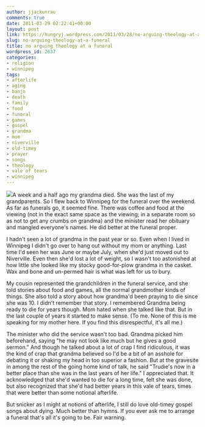 ```yaml
---
author: jjackunrau
comments: true
date: 2011-03-29 02:22:41+00:00
layout: post
link: https://hungryj.wordpress.com/2011/03/28/no-arguing-theology-at-a-funeral/
slug: no-arguing-theology-at-a-funeral
title: no arguing theology at a funeral
wordpress_id: 2637
categories:
- religion
- winnipeg
tags:
- afterlife
- aging
- banjo
- death
- family
- food
- funeral
- games
- gospel
- grandma
- mom
- niverville
- old-timey
- prayer
- songs
- theology
- vale of tears
- winnipeg
---
```


[![](http://farm6.static.flickr.com/5261/5566799560_340db20bf8.jpg)](http://www.flickr.com/photos/hungry_j/5566799560/)A week and a half ago my grandma died. She was the last of my grandparents. So I flew back to Winnipeg for the funeral over the weekend. As far as funerals go, it seemed fine. There was coffee and food at the viewing (not in the exact same space as the viewing; in a separate room so as not to get any crumbs on grandma) and the minister read her obituary and mangled everyone's names. He did better at the funeral proper.

I hadn't seen a lot of grandma in the past year or so. Even when I lived in Winnipeg I didn't go over to hang out without my mom or anything. Last time I'd seen her was June or maybe July, when she'd just moved out to Niverville. Even then she'd lost a lot of weight, so I wasn't too astonished at how little she looked like my stocky good-for-plow grandma in the casket. Wax and bone and un-permed hair is what was left for us to bury.

My cousin represented the grandchildren in the funeral service, and she told stories about food and games, all the normal grandmother kinds of things. She also told a story about how grandma'd been praying to die since she was 10. I didn't remember that story. I remembered Grandma being ready to die for years though. Mom hated when she talked like that. But in the last couple of years it started to make sense. (To me. None of this is me speaking for my mother here. If you find this disrespectful, it's all me.)

The minister who did the service wasn't too bad. Grandma picked him beforehand, saying "he may not look like much but he gives a good sermon." And though he talked about a lot of crap I find ridiculous, it was the kind of crap that grandma believed so I'd be a bit of an asshole for debating it or shaking my head in too superior a fashion. But at the gravesite in among the rest of the going home kind of talk, he said "Trudie's now in a better place than she was in the last years of her life." I appreciated that. It acknowledged that she'd wanted to die for a long time, felt she was done, but also recognized that she'd had better years in this vale of tears, times that were better than some notional afterlife.

But snicker as I might at notions of afterlife, I still do love old-timey gospel songs about dying. Much better than hymns. If you ever ask me to arrange a funeral that's all it's going to be. Fair warning.

